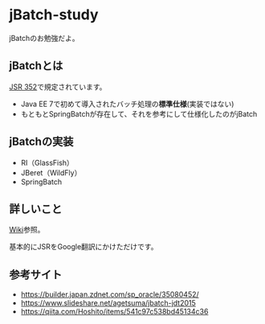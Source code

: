 # jBatch-study
jBatchのお勉強だよ。

## jBatchとは
[JSR 352](https://jcp.org/en/jsr/detail?id=352)で規定されています。

- Java EE 7で初めて導入されたバッチ処理の**標準仕様**(実装ではない)
- もともとSpringBatchが存在して、それを参考にして仕様化したのがjBatch

## jBatchの実装
- RI（GlassFish）
- JBeret（WildFly）
- SpringBatch

## 詳しいこと
[Wiki](https://github.com/bigro/jBatch-study/wiki)参照。

基本的にJSRをGoogle翻訳にかけただけです。

## 参考サイト
- https://builder.japan.zdnet.com/sp_oracle/35080452/
- https://www.slideshare.net/agetsuma/jbatch-jdt2015
- https://qiita.com/Hoshito/items/541c97c538bd45134c36
